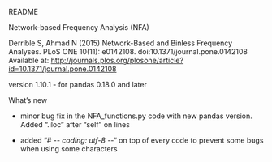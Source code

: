 README

Network-based Frequency Analysis (NFA)

Derrible S, Ahmad N (2015) Network-Based and Binless Frequency Analyses. PLoS ONE 10(11): e0142108. doi:10.1371/journal.pone.0142108
Available at: http://journals.plos.org/plosone/article?id=10.1371/journal.pone.0142108

version 1.10.1 - for pandas 0.18.0 and later


What’s new

- minor bug fix in the NFA_functions.py code with new pandas version. Added “.iloc” after “self” on lines 

- added “# -*- coding: utf-8 -*-“ on top of every code to prevent some bugs when using some characters
